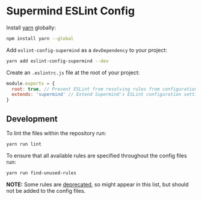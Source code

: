 # Supermind ESLint Config

Install [yarn](https://yarnpkg.com/) globally:

```bash
npm install yarn --global
```

Add `eslint-config-supermind` as a `devDependency` to your project:

```bash
yarn add eslint-config-supermind --dev
```

Create an `.eslintrc.js` file at the root of your project:

```js
module.exports = {
  root: true, // Prevent ESLint from resolving rules from configuration above this file
  extends: 'supermind' // Extend Supermind's ESLint configuration settings and rules
}
```

## Development

To lint the files within the repository run:

```bash
yarn run lint
```

To ensure that all available rules are specified throughout the config files run:

```bash
yarn run find-unused-rules
```

**NOTE:** Some rules are [deprecated](http://eslint.org/docs/rules/#deprecated), so might appear in this list, but should not be added to the config files.
